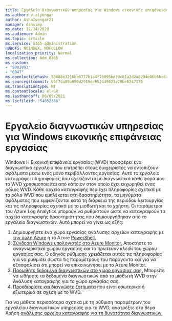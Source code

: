 ```yaml
---
title: Εργαλείο διαγνωστικών υπηρεσίας για Windows εικονικής επιφάνειας εργασίας
ms.author: v-aiyengar
author: AshaIyengar21
manager: dansimp
ms.date: 12/14/2020
ms.audience: Admin
ms.topic: article
ms.service: o365-administration
ROBOTS: NOINDEX, NOFOLLOW
localization_priority: Normal
ms.collection: Adm_O365
ms.custom:
- "9003893"
- "6947"
ms.openlocfilehash: 58688e3216ba6777b1a4f76095bd39c81a2d2a8294e06b6bc61c7134f6d589f9
ms.sourcegitcommit: b5f7da89a650d2915dc652449623c78be6247175
ms.translationtype: MT
ms.contentlocale: el-GR
ms.lasthandoff: 08/05/2021
ms.locfileid: "54052386"
---
```

# <a name="service-diagnostics-tool-for-windows-virtual-desktop"></a>Εργαλείο διαγνωστικών υπηρεσίας για Windows εικονικής επιφάνειας εργασίας

Windows Η Εικονική επιφάνεια εργασίας (WVD) προσφέρει ένα διαγνωστικό εργαλείο που επιτρέπει στους διαχειριστές να εντοπίζουν σφάλματα μέσω ενός μόνο περιβάλλοντος εργασίας. Αυτό το εργαλείο καταγράφει πληροφορίες που σχετίζονται με διαγνωστικά κάθε φορά που το WVD χρησιμοποιείται από κάποιον στον οποίο έχει εκχωρηθεί ένας ρόλος WVD. Κάθε αρχείο καταγραφής περιέχει πληροφορίες σχετικά με το ρόλο WVD που εμπλέκεται στη δραστηριότητα, τα μηνύματα σφάλματος που εμφανίζονται κατά τη διάρκεια της περιόδου λειτουργίας και τις πληροφορίες σχετικά με το μισθωτή και το χρήστη. Οι παράμετροι του Azure Log Analytics μπορούν να ρυθμιστούν ώστε να καταγραφούν τα αρχεία καταγραφής δραστηριότητας που δημιουργήθηκαν από το εργαλείο διαγνωστικών. Αυτό μπορεί να γίνει ως εξής:

1. Δημιουργήστε ένα χώρο εργασίας ανάλυσης αρχείων καταγραφής με [την πύλη Azure](https://go.microsoft.com/fwlink/?linkid=2129500) ή το Azure [PowerShell.](https://go.microsoft.com/fwlink/?linkid=2129501)
1. [Σύνδεση Windows υπολογιστές στο Azure Monitor.](https://go.microsoft.com/fwlink/?linkid=2129913) Αποκτήστε το αναγνωριστικό χώρου εργασίας και το πρωτεύον κλειδί του χώρου εργασίας σας. Ο οδηγός ρύθμισης χρειάζεται αυτές τις πληροφορίες για να ρυθμίσει σωστά τις παραμέτρους του παράγοντα και για να εξασφαλίσει ότι μπορεί να επικοινωνήσει με το Azure Monitor.
1. [Προωθήτε δεδομένα διαγνωστικών στο χώρο εργασίας σας.](https://go.microsoft.com/fwlink/?linkid=2128284) Μπορείτε να ωθήσετε τα δεδομένα διαγνωστικών από το μισθωτή WVD στην Ανάλυση καταγραφής για το χώρο εργασίας σας.
1. [Προσδιορίστε και διαγνώστε ζητήματα](https://go.microsoft.com/fwlink/?linkid=2128338) που είναι εσωτερικά ή εξωτερικά σε σχέση με το WVD.

Για να μάθετε περισσότερα σχετικά με τη ρύθμιση παραμέτρων του εργαλείου διαγνωστικών υπηρεσίας για το WVD, ανατρέξτε στο θέμα Χρήση [ανάλυσης αρχείου καταγραφής για τη δυνατότητα διαγνωστικών.](https://go.microsoft.com/fwlink/?linkid=2128084)

